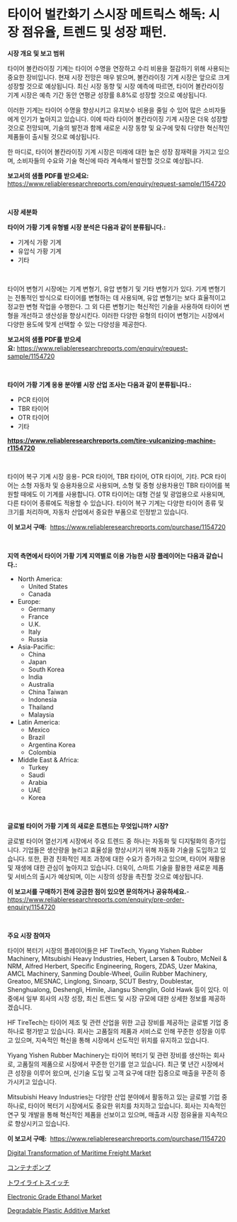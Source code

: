 <p><h1>타이어 벌칸화기 스시장 메트릭스 해독: 시장 점유율, 트렌드 및 성장 패턴.</h1></p><p><strong>시장 개요 및 보고 범위</strong></p>
<p><p>타이어 볼칸라이징 기계는 타이어 수명을 연장하고 수리 비용을 절감하기 위해 사용되는 중요한 장비입니다. 현재 시장 전망은 매우 밝으며, 볼칸라이징 기계 시장은 앞으로 크게 성장할 것으로 예상됩니다. 최신 시장 동향 및 시장 예측에 따르면, 타이어 볼칸라이징 기계 시장은 예측 기간 동안 연평균 성장률 8.8%로 성장할 것으로 예상됩니다.</p><p>이러한 기계는 타이어 수명을 향상시키고 유지보수 비용을 줄일 수 있어 많은 소비자들에게 인기가 높아지고 있습니다. 이에 따라 타이어 볼칸라이징 기계 시장은 더욱 성장할 것으로 전망되며, 기술의 발전과 함께 새로운 시장 동향 및 요구에 맞춰 다양한 혁신적인 제품들이 출시될 것으로 예상됩니다.</p><p>한 마디로, 타이어 볼칸라이징 기계 시장은 미래에 대한 높은 성장 잠재력을 가지고 있으며, 소비자들의 수요와 기술 혁신에 따라 계속해서 발전할 것으로 예상됩니다.</p></p>
<p><strong>보고서의 샘플 PDF를 받으세요:</strong> <a href="https://www.reliableresearchreports.com/enquiry/request-sample/1154720">https://www.reliableresearchreports.com/enquiry/request-sample/1154720</a></p>
<p>&nbsp;</p>
<p><strong>시장 세분화</strong></p>
<p><strong>타이어 가황 기계 유형별 시장 분석은 다음과 같이 분류됩니다.:</strong></p>
<p><ul><li>기계식 가황 기계</li><li>유압식 가황 기계</li><li>기타</li></ul></p>
<p>&nbsp;</p>
<p><p>타이어 변형기 시장에는 기계 변형기, 유압 변형기 및 기타 변형기가 있다. 기계 변형기는 전통적인 방식으로 타이어를 변형하는 데 사용되며, 유압 변형기는 보다 효율적이고 정교한 변형 작업을 수행한다. 그 외 다른 변형기는 혁신적인 기술을 사용하여 타이어 변형을 개선하고 생산성을 향상시킨다. 이러한 다양한 유형의 타이어 변형기는 시장에서 다양한 용도에 맞게 선택할 수 있는 다양성을 제공한다.</p></p>
<p><strong>보고서의 샘플 PDF를 받으세요:</strong>&nbsp;<a href="https://www.reliableresearchreports.com/enquiry/request-sample/1154720">https://www.reliableresearchreports.com/enquiry/request-sample/1154720</a></p>
<p>&nbsp;</p>
<p><strong> 타이어 가황 기계 응용 분야별 시장 산업 조사는 다음과 같이 분류됩니다.:</strong></p>
<p><ul><li>PCR 타이어</li><li>TBR 타이어</li><li>OTR 타이어</li><li>기타</li></ul></p>
<p><strong><a href="https://www.reliableresearchreports.com/tire-vulcanizing-machine-r1154720">https://www.reliableresearchreports.com/tire-vulcanizing-machine-r1154720</a></strong></p>
<p>&nbsp;</p>
<p><p>타이어 복구 기계 시장 응용- PCR 타이어, TBR 타이어, OTR 타이어, 기타. PCR 타이어는 소형 자동차 및 승용차용으로 사용되며, 소형 및 중형 상용차용인 TBR 타이어를 복원할 때에도 이 기계를 사용합니다. OTR 타이어는 대형 건설 및 광업용으로 사용되며, 다른 타이어 종류에도 적용할 수 있습니다. 타이어 복구 기계는 다양한 타이어 종류 및 크기를 처리하며, 자동차 산업에서 중요한 부품으로 인정받고 있습니다.</p></p>
<p><strong>이 보고서 구매:</strong>&nbsp; <a href="https://www.reliableresearchreports.com/purchase/1154720">https://www.reliableresearchreports.com/purchase/1154720</a></p>
<p>&nbsp;</p>
<p><strong>지역 측면에서 타이어 가황 기계 지역별로 이용 가능한 시장 플레이어는 다음과 같습니다.:</strong></p>
<p><ul>
    <li>
        North America:
        <ul>
            <li>United States</li>
            <li>Canada</li>
        </ul>
    </li>
    <li>
        Europe:
        <ul>
            <li>Germany</li>
            <li>France</li>
            <li>U.K.</li>
            <li>Italy</li>
            <li>Russia</li>
        </ul>
    </li>
    <li>
        Asia-Pacific:
        <ul>
            <li>China</li>
            <li>Japan</li>
            <li>South Korea</li>
            <li>India</li>
            <li>Australia</li>
            <li>China Taiwan</li>
            <li>Indonesia</li>
            <li>Thailand</li>
            <li>Malaysia</li>
        </ul>
    </li>
    <li>
        Latin America:
        <ul>
            <li>Mexico</li>
            <li>Brazil</li>
            <li>Argentina Korea</li>
            <li>Colombia</li>
        </ul>
    </li>
    <li>
        Middle East & Africa:
        <ul>
            <li>Turkey</li>
            <li>Saudi</li>
            <li>Arabia</li>
            <li>UAE</li>
            <li>Korea</li>
        </ul>
    </li>
    </ul></p>
<p>&nbsp;</p>
<p><strong>글로벌 타이어 가황 기계 의 새로운 트렌드는 무엇입니까? 시장?</strong></p>
<p><p>글로벌 타이어 열선기계 시장에서 주요 트렌드 중 하나는 자동화 및 디지털화의 증가입니다. 기업들은 생산량을 늘리고 효율성을 향상시키기 위해 자동화 기술을 도입하고 있습니다. 또한, 환경 친화적인 제조 과정에 대한 수요가 증가하고 있으며, 타이어 재활용 및 재생에 대한 관심이 높아지고 있습니다. 더욱이, 스마트 기술을 활용한 새로운 제품 및 서비스의 출시가 예상되며, 이는 시장의 성장을 촉진할 것으로 예상됩니다.</p></p>
<p><strong>이 보고서를 구매하기 전에 궁금한 점이 있으면 문의하거나 공유하세요.</strong>- <a href="https://www.reliableresearchreports.com/enquiry/pre-order-enquiry/1154720">https://www.reliableresearchreports.com/enquiry/pre-order-enquiry/1154720</a></p>
<p>&nbsp;</p>
<p><strong>주요 시장 참여자</strong></p>
<p><p>타이어 복터기 시장의 플레이어들은 HF TireTech, Yiyang Yishen Rubber Machinery, Mitsubishi Heavy Industries, Hebert, Larsen & Toubro, McNeil & NRM, Alfred Herbert, Specific Engineering, Rogers, ZDAS, Uzer Makina, AMCL Machinery, Sanming Double-Wheel, Guilin Rubber Machinery, Greatoo, MESNAC, Linglong, Sinoarp, SCUT Bestry, Doublestar, Shenghualong, Deshengli, Himile, Jiangsu Shenglin, Gold Hawk 등이 있다. 이 중에서 일부 회사의 시장 성장, 최신 트렌드 및 시장 규모에 대한 상세한 정보를 제공하겠습니다.</p><p>HF TireTech는 타이어 제조 및 관련 산업을 위한 고급 장비를 제공하는 글로벌 기업 중 하나로 평가받고 있습니다. 회사는 고품질의 제품과 서비스로 인해 꾸준한 성장을 이루고 있으며, 지속적인 혁신을 통해 시장에서 선도적인 위치를 유지하고 있습니다.</p><p>Yiyang Yishen Rubber Machinery는 타이어 복터기 및 관련 장비를 생산하는 회사로, 고품질의 제품으로 시장에서 꾸준한 인기를 얻고 있습니다. 최근 몇 년간 시장에서 큰 성장을 이루어 왔으며, 신기술 도입 및 고객 요구에 대한 집중으로 매출을 꾸준히 증가시키고 있습니다.</p><p>Mitsubishi Heavy Industries는 다양한 산업 분야에서 활동하고 있는 글로벌 기업 중 하나로, 타이어 복터기 시장에서도 중요한 위치를 차지하고 있습니다. 회사는 지속적인 연구 및 개발을 통해 혁신적인 제품을 선보이고 있으며, 매출과 시장 점유율을 지속적으로 향상시키고 있습니다.</p></p>
<p><strong>이 보고서 구매:</strong>&nbsp;&nbsp;<a href="https://www.reliableresearchreports.com/purchase/1154720">https://www.reliableresearchreports.com/purchase/1154720</a></p>
<p><p><a href="https://github.com/lataunyatinikmelvin59ilbd0dv/Market-Research-Report-List-2/blob/main/digital-transformation-of-maritime-freight-market.md">Digital Transformation of Maritime Freight Market</a></p><p><a href="https://medium.com/@a.d.michael1/%E3%82%B3%E3%83%B3%E3%83%86%E3%83%8A%E3%83%9D%E3%83%B3%E3%83%97%E5%B8%82%E5%A0%B4%E3%81%AE%E6%B4%9E%E5%AF%9F-%E5%B8%82%E5%A0%B4%E5%8B%95%E5%90%91-%E6%88%90%E9%95%B7-2024%E5%B9%B4%E3%81%8B%E3%82%892031%E5%B9%B4%E3%81%BE%E3%81%A7%E3%81%AE%E4%BA%88%E6%B8%AC-168dbc7bdb62">コンテナポンプ</a></p><p><a href="https://medium.com/@attyourniture/2024%E5%B9%B4%E3%81%8B%E3%82%892031%E5%B9%B4%E3%81%BE%E3%81%A7%E3%81%AE%E5%AE%B5%E3%81%AE%E6%98%8E%E6%98%9F%E3%82%B9%E3%82%A4%E3%83%83%E3%83%81%E3%81%AE%E5%B8%82%E5%A0%B4%E3%82%B7%E3%82%A7%E3%82%A2%E3%81%AE%E6%8E%A8%E7%A7%BB%E3%81%A8%E5%B8%82%E5%A0%B4%E6%88%90%E9%95%B7%E3%81%AE%E3%83%88%E3%83%AC%E3%83%B3%E3%83%89-8c6b5480be1b">トワイライトスイッチ</a></p><p><a href="https://www.linkedin.com/pulse/electronic-grade-ethanol-market-analysis-size-global-akave?trackingId=PsQ%2B86WeLfRp8iF00uQtvA%3D%3D">Electronic Grade Ethanol Market</a></p><p><a href="https://www.linkedin.com/pulse/global-degradable-plastic-additive-market-types-applications-major-dyi3e?trackingId=ikRaiNyK4XTP668JC5cU2A%3D%3D">Degradable Plastic Additive Market</a></p></p>